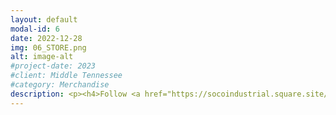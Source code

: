 ```yaml
---
layout: default
modal-id: 6
date: 2022-12-28
img: 06_STORE.png
alt: image-alt
#project-date: 2023
#client: Middle Tennessee
#category: Merchandise
description: <p><h4>Follow <a href="https://socoindustrial.square.site/">this link</a> to be redirected to our online store and browse our merchandise.</h4></p><p>Order online and we will ship via UPS or FedEx the following business day after the order is received.</p> 
---
```

